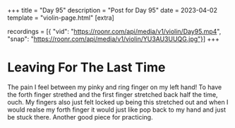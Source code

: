 +++
title = "Day 95"
description = "Post for Day 95"
date = 2023-04-02
template = "violin-page.html"
[extra]

recordings = [{
"vid": "https://roonr.com/api/media/v1/violin/Day95.mp4", "snap": "https://roonr.com/api/media/v1/violin/YU3AU3UUQG.jpg"}]
+++

# Leaving For The Last Time
The pain I feel between my pinky and ring finger on my left hand! To have the forth finger strethed and the first finger stretched back half the time, ouch. My fingers also just felt locked up being this stretched out and when I would realse my forth finger it would just like pop back to my hand and just be stuck there. Another good piece for practicing. 